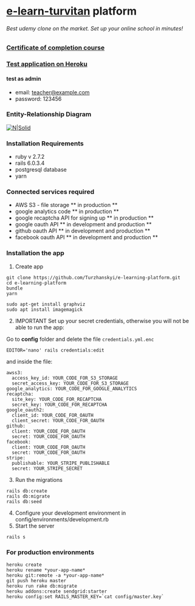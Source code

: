 # [e-learn-turvitan](http://e-learn.turvitan.km.ua) platform

###### Best udemy clone on the market. Set up your online school in minutes!

### [Certificate of completion course](https://www.udemy.com/certificate/UC-a19cfc62-5e67-435c-b59e-6530104fb9e3/?deal_code=&utm_source=aff-campaign&utm_medium=udemyads&utm_term=Homepage&utm_content=Textlink&utm_campaign=Admitad-default&admitad_uid=9a68e2c3021f8c16cd5667aa8e19e4d8&publisher_id=606171&website_id=701387)

### [Test application on Heroku](https://e-learn-turvitan.herokuapp.com)
#### test as admin
* email: teacher@example.com
* password: 123456

### Entity-Relationship Diagram

[![N|Solid](https://i.imgur.com/IIWWYxW.png)](e-learn-turvitan.herokuapp.com)

### Installation Requirements
* ruby v 2.7.2
* rails 6.0.3.4
* postgresql database
* yarn

### Connected services required
* AWS S3 - file storage ** in production **
* google analytics code ** in production **
* google recaptcha API for signing up ** in production **
* google oauth API ** in development and production **
* github oauth API ** in development and production **
* facebook oauth API ** in development and production **

### Installation the app

1. Create app
```
git clone https://github.com/Turzhanskyi/e-learning-platform.git
cd e-learning-platform
bundle
yarn

sudo apt-get install graphviz
sudo apt install imagemagick
```
2. IMPORTANT Set up your secret credentials, otherwise you will not be able to run the app:

Go to **config** folder and delete the file `credentials.yml.enc`
```
EDITOR='nano' rails credentials:edit
```
and inside the file:
```
awss3:
  access_key_id: YOUR_CODE_FOR_S3_STORAGE
  secret_access_key: YOUR_CODE_FOR_S3_STORAGE
google_analytics: YOUR_CODE_FOR_GOOGLE_ANALYTICS
recaptcha:
  site_key: YOUR_CODE_FOR_RECAPTCHA
  secret_key: YOUR_CODE_FOR_RECAPTCHA
google_oauth2:
  client_id: YOUR_CODE_FOR_OAUTH
  client_secret: YOUR_CODE_FOR_OAUTH
github:
  client: YOUR_CODE_FOR_OAUTH
  secret: YOUR_CODE_FOR_OAUTH
facebook:
  client: YOUR_CODE_FOR_OAUTH
  secret: YOUR_CODE_FOR_OAUTH
stripe:
  publishable: YOUR_STRIPE_PUBLISHABLE
  secret: YOUR_STRIPE_SECRET
```
3. Run the migrations
```
rails db:create
rails db:migrate
rails db:seed
```
4. Configure your development environment in config/environments/development.rb
5. Start the server
```
rails s
```

### For production environments
```
heroku create
heroku rename *your-app-name*
heroku git:remote -a *your-app-name*
git push heroku master
heroku run rake db:migrate
heroku addons:create sendgrid:starter
heroku config:set RAILS_MASTER_KEY=`cat config/master.key`
```
